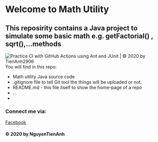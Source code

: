 # Welcome to Math Utility 
## This reposirity contains a Java project to simulate some basic math e.g. getFactorial() , sqrt(),...methods
![Practice CI with GitHub Actions using Ant and JUnit | © 2020 by TienAnh2906](https://github.com/lichsucauthu/math-util/workflows/Practice%20CI%20with%20GitHub%20Actions%20using%20Ant%20and%20JUnit%20%7C%20%C2%A9%202020%20by%20TienAnh2906/badge.svg)
You will find  in this repo:
* Math utility Java source code 
* .gitignore file to tell Git tool the things will be uploaded
 or not.
*  README.md - this file itself to show the home-page of a repo
* ...
*

### Connect me via:
[Facebook](https://https://www.facebook.com/tienanh.nguyen.9022662/)
#### © 2020 by NguyenTienAnh
